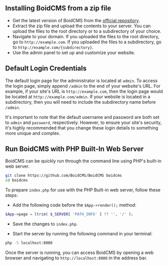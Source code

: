 ## Installing BoidCMS from a zip file

- Get the latest version of BoidCMS from the [official repository](https://github.com/BoidCMS/BoidCMS).
- Extract the zip file and upload the contents to your server. You can upload the files to the root directory or to a subdirectory of your choice.
- Navigate to your domain. If you uploaded the files to the root directory, go to `http://example.com`. If you uploaded the files to a subdirectory, go to `http://example.com/{subdirectory}`.
- Use the admin panel to set up and customize your website.

## Default Login Credentials
The default login page for the administrator is located at `admin`. To access the login page, simply append `/admin` to the end of your website's URL. For example, if your site's URL is `http://example.com`, then the login page would be located at `http://example.com/admin`. If your website is located in a subdirectory, then you will need to include the subdirectory name before `/admin`.  

It's important to note that the default username and password are both set to `admin` and `password`, respectively. However, to ensure your site's security, it's highly recommended that you change these login details to something more unique and complex. 

## Run BoidCMS with PHP Built-In Web Server
BoidCMS can be quickly run through the command line using PHP's built-in web server.

```bash
git clone https://github.com/BoidCMS/BoidCMS boidcms
cd boidcms
```

To prepare `index.php` for use with the PHP Built-in web server, follow these steps:

- Add the following code before the `$App->render();` method:
```php
$App->page = ltrim( $_SERVER[ 'PATH_INFO' ] ?? '', '/' );
```

- Save the changes to `index.php`.

- Start the server by running the following command in your terminal:
```bash
php -S localhost:8080
```

Once the server is running, you can access BoidCMS by opening a web browser and navigating to `http://localhost:8080` in the address bar.


